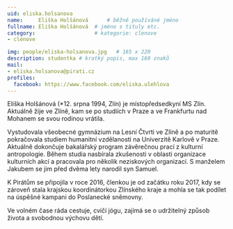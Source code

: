 ```yaml
---
uid: eliska.holsanova
name:     Eliška Holšánová  	# běžně používáné jméno
fullname: Eliška Holšánová 	# jméno s tituly etc.
category:                   # kategorie: clenove
- clenove

img: people/eliska-holsanova.jpg   # 165 x 220
description: studentka # kratký popis, max 160 znaků
mail:
- eliska.holsanova@pirati.cz
profiles:
  facebook: https://www.facebook.com/eliska.ulehlova
---
```


Eliška Holšánová (*12. srpna 1994, Zlín) je místopředsedkyní MS Zlín. Aktuálně žije ve Zlíně, kam se po studiích v Praze a ve Frankfurtu nad Mohanem se svou rodinou vrátila.

Vystudovala všeobecné gymnázium na Lesní Čtvrti ve Zlíně a po maturitě pokračovala studiem humanitní vzdělanosti na Univerzitě Karlově v Praze. Aktuálně dokončuje bakalářský program závěrečnou prací z kulturní antropologie. Během studia nasbírala zkušenosti v oblasti organizace kulturních akcí a pracovala pro několik neziskových organizací. S manželem Jakubem se jim před dvěma lety narodil syn Samuel.

K Pirátům se připojila v roce 2016, členkou je od začátku roku 2017, kdy se zároveň stala krajskou koordinátorkou Zlínského kraje a mohla se tak podílet na úspěšné kampani do Poslanecké sněmovny.

Ve volném čase ráda cestuje, cvičí jógu, zajímá se o udržitelný způsob života a svobodnou výchovu dětí.
